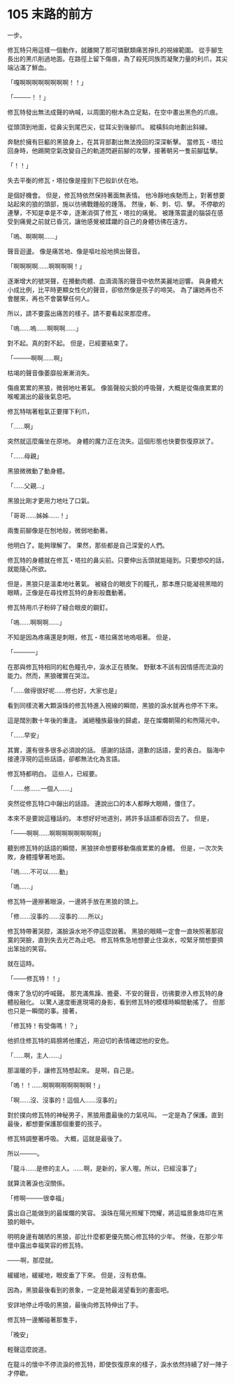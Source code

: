 # 105 末路的前方

一步。

修瓦特只用這樣一個動作，就離開了那可憐獸類痛苦掙扎的視線範圍。
從手腳生長出的黑爪削過地面。在路徑上留下傷痕，為了殺死同族而凝聚力量的利爪，其尖端沾滿了鮮血。

「嘎啊啊啊啊啊啊啊啊！！」

「────！！」

修瓦特發出無法成聲的吶喊，以周圍的樹木為立足點，在空中畫出黑色的爪痕。

從頭頂到地面，從鼻尖到尾巴尖，從耳尖到後腳爪。
縱橫斜向地劃出斜線。

奔馳於擁有巨軀的黑狼身上，在其背部劃出無法挽回的深深斬擊。
當修瓦・塔拉回身時，他踢開空氣改變自己的軌道閃避前腳的攻擊，接著朝另一隻前腳猛擊。

「！！」

失去平衡的修瓦・塔拉像是撞到下巴般趴伏在地。

是個好機會。
但是，修瓦特依然保持著面無表情。
他冷靜地疾馳而上，對著想要站起來的狼的頭部，施以彷彿戰錘般的踵落。
然後，斬、刺、切、擊。
不停歇的連擊，不知是幸是不幸，逐漸消弭了修瓦・塔拉的痛覺。
被踵落震盪的腦袋在感受到痛覺之前就已昏沉，讓他感覺被蹂躪的自己的身體彷彿在遠方。

「嗚、啊啊啊......」

聲音迴盪。
像是痛苦地、像是嘔吐般地擠出聲音。

「啊啊啊啊......啊啊啊啊！」

逐漸增大的號哭聲，在攪動肉體、血滴滴落的聲音中依然美麗地迴響。
與身體大小成比例，比平時更顯女性化的聲音，卻依然像是孩子的啼哭。
為了讓她再也不會醒來，再也不會襲擊任何人。

所以，請不要露出痛苦的樣子。請不要看起來那麼疼。

「嗚......嗚......啊啊啊......」

對不起。真的對不起。
但是，已經要結束了。

「────啊啊......啊」

枯竭的聲音像萎靡般漸漸消失。

傷痕累累的黑狼，微弱地吐著氣。
像笛聲般尖銳的呼吸聲，大概是從傷痕累累的喉嚨漏出的最後氣息吧。

修瓦特喘著粗氣正要揮下利爪，

「......啊」

突然就這麼癱坐在原地。
身體的魔力正在流失。這個形態也快要恢復原狀了。

「......母親」

黑狼微微動了動身體。

「......父親...」

黑狼比剛才更用力地吐了口氣。

「哥哥......姊姊......！」

兩隻前腳像是在刨地般，微弱地動著。

他明白了。能夠理解了。
果然，那些都是自己深愛的人們。

修瓦特的身體就在修瓦・塔拉的鼻尖前。只要伸出舌頭就能碰到。只要想咬的話，就能隨心所欲。

但是，黑狼只是溫柔地吐著氣。
被縫合的眼皮下的瞳孔，那本應只能凝視黑暗的眼睛，正像是在尋找修瓦特的身影般蠢動著。

修瓦特用爪子粉碎了縫合眼皮的鋼釘。

「嗚......啊啊啊......」

不知是因為疼痛還是刺眼，修瓦・塔拉痛苦地嗚咽著。
但是，

「─────」

在那與修瓦特相同的紅色瞳孔中，淚水正在積聚。
野獸本不該有因情感而流淚的能力。然而，黑狼確實在哭泣。

「......做得很好呢......修也好，大家也是」

看到同樣流著大顆淚珠的修瓦特進入視線的瞬間，黑狼的淚水就再也停不下來。

這是闊別數十年後的重逢。
滅絕種族最後的歸處，是在燦爛朝陽的和煦陽光中。

「......早安」

其實，還有很多很多必須說的話。
感謝的話語，道歉的話語，愛的表白。
腦海中接連浮現的這些話語，卻都無法化為言語。

修瓦特都明白。
這些人，已經要。

「......修......一個人......」

突然從修瓦特口中蹦出的話語。
連說出口的本人都睜大眼睛，僵住了。

本來不是要說這種話的。
本想好好地道別，將許多話語都吞回去了。
但是，

「───啊啊......啊啊啊啊啊啊啊啊」

聽到修瓦特的話語的瞬間，黑狼拼命想要移動傷痕累累的身體。
但是，一次次失敗，身體撞擊著地面。

「嗚......不可以......動」

「嗚......」

修瓦特一邊擦著眼淚，一邊將手放在黑狼的頭上。

「修......沒事的......沒事的......所以」

修瓦特帶著哭腔，滿臉淚水地不停這麼說著。
黑狼的眼睛一定會一直映照著那寂寞的哭臉，直到失去光芒為止吧。
修瓦特焦急地想要止住淚水，咬緊牙關想要擠出笨拙的笑容。

就在這時。

「───修瓦特！！」

傳來了急切的呼喊聲。
那充滿焦躁、擔憂、不安的聲音，彷彿要滲入修瓦特的身體般融化。
以驚人速度衝進現場的身影，看到修瓦特的模樣時瞬間動搖了。
但那也只是一瞬間的事。接著，

「修瓦特！有受傷嗎！？」

他抓住修瓦特的肩膀將他摟近，用迫切的表情確認他的安危。

「......啊，主人......」

那溫暖的手，讓修瓦特想起來。
是啊，自己是。

「嗚！！......啊啊啊啊啊啊啊啊！」

「啊......沒、沒事的！這個人......沒事的」

對於撲向修瓦特的神秘男子，黑狼用盡最後的力氣吼叫。
一定是為了保護。直到最後，都想要保護那個重要的孩子。

修瓦特調整著呼吸。
大概，這就是最後了。

所以────。

「龍斗......是修的主人。......啊，是新的，家人喔。所以，已經沒事了」

就算流著淚也沒關係。

「修啊────很幸福」

露出自己能做到的最燦爛的笑容。
淚珠在陽光照耀下閃耀，將這幅景象烙印在黑狼的眼中。

明明身邊有醜陋的黑狼，卻比什麼都更優先關心修瓦特的少年。
然後，在那少年懷中露出幸福笑容的修瓦特。

───啊，那麼就。

緩緩地，緩緩地，眼皮垂了下來。
但是，沒有悲傷。

因為，黑狼最後看到的景象，一定是牠最渴望看到的畫面吧。

安詳地停止呼吸的黑狼，最後向修瓦特伸出了手。

修瓦特一邊觸碰著那隻手，

「晚安」

輕聲這麼說道。

在龍斗的懷中不停流淚的修瓦特，即使恢復原來的樣子，淚水依然持續了好一陣子才停歇。